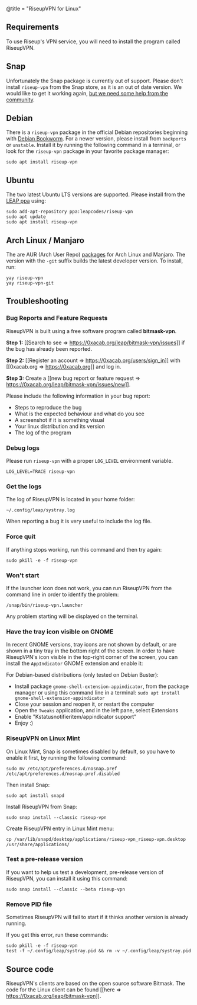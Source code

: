 @title = "RiseupVPN for Linux"

## Requirements

To use Riseup's VPN service, you will need to install the program called RiseupVPN. 

## Snap

Unfortunately the Snap package is currently out of support. Please don't install `riseup-vpn` from the Snap store, as it is an out of date version. We would like to get it working again, [but we need some help from the community](https://0xacab.org/leap/bitmask-vpn/-/issues/848#note_1205365).

## Debian

There is a `riseup-vpn` package in the official Debian repositories beginning with [Debian Bookworm](https://packages.debian.org/bookworm/riseup-vpn). For a newer version, please install from `backports` or `unstable`. Install it by running the following command in a terminal, or look for the `riseup-vpn` package in your favorite package manager:

    sudo apt install riseup-vpn

## Ubuntu

The two latest Ubuntu LTS versions are supported. Please install from the [LEAP ppa](https://launchpad.net/~leapcodes/+archive/ubuntu/riseup-vpn) using:

``` 
sudo add-apt-repository ppa:leapcodes/riseup-vpn
sudo apt update
sudo apt install riseup-vpn
```

## Arch Linux / Manjaro

The are AUR (Arch User Repo) [packages](https://aur.archlinux.org/packages?O=0&SeB=nd&K=riseup-vpn) for Arch Linux and Manjaro. The version with the `-git` suffix builds the latest developer version. To install, run:

```
yay riseup-vpn
yay riseup-vpn-git
```

## Troubleshooting

### Bug Reports and Feature Requests

RiseupVPN is built using a free software program called <b>bitmask-vpn</b>.

**Step 1:** [[Search to see => https://0xacab.org/leap/bitmask-vpn/issues]] if the bug has already been reported.

**Step 2:** [[Register an account => https://0xacab.org/users/sign_in]] with [[0xacab.org => https://0xacab.org]] and log in.

**Step 3:** Create a [[new bug report or feature request => https://0xacab.org/leap/bitmask-vpn/issues/new]].

Please include the following information in your bug report:

* Steps to reproduce the bug
* What is the expected behaviour and what do you see
* A screenshot if it is something visual
* Your linux distribution and its version
* The log of the program

### Debug logs

Please run `riseup-vpn` with a proper `LOG_LEVEL` environment variable.

```
LOG_LEVEL=TRACE riseup-vpn
```

### Get the logs

The log of RiseupVPN is located in your home folder:

```
~/.config/leap/systray.log
```

When reporting a bug it is very useful to include the log file.

### Force quit

If anything stops working, run this command and then try again:

```
sudo pkill -e -f riseup-vpn
```

### Won't start

If the launcher icon does not work, you can run RiseupVPN from the command line in order to identify the problem:

```
/snap/bin/riseup-vpn.launcher
```

Any problem starting will be displayed on the terminal.

### Have the tray icon visible on GNOME

In recent GNOME versions, tray icons are not shown by default, or are shown in a tiny tray in the bottom right of
the screen. In order to have RiseupVPN's icon visible in the top-right corner of the screen, you can install the `AppIndicator`
GNOME extension and enable it:

For Debian-based distributions (only tested on Debian Buster):
* Install package `gnome-shell-extension-appindicator`, from the package manager or using this command line in a terminal: `sudo apt install gnome-shell-extension-appindicator`
* Close your session and reopen it, or restart the computer
* Open the `Tweaks` application, and in the left pane, select Extensions
* Enable "Kstatusnotifieritem/appindicator support"
* Enjoy :)

### RiseupVPN on Linux Mint

On Linux Mint, Snap is sometimes disabled by default, so you have to enable it first, by running the following command:

```
sudo mv /etc/apt/preferences.d/nosnap.pref /etc/apt/preferences.d/nosnap.pref.disabled
```

Then install Snap:

```
sudo apt install snapd
```

Install RiseupVPN from Snap:

```
sudo snap install --classic riseup-vpn
```

Create RiseupVPN entry in Linux Mint menu:

```
cp /var/lib/snapd/desktop/applications/riseup-vpn_riseup-vpn.desktop /usr/share/applications/
```


### Test a pre-release version

If you want to help us test a development, pre-release version of RiseupVPN, you can install it using this command:

```
sudo snap install --classic --beta riseup-vpn
```

### Remove PID file

Sometimes RiseupVPN will fail to start if it thinks another version is already running.

If you get this error, run these commands:

```
sudo pkill -e -f riseup-vpn
test -f ~/.config/leap/systray.pid && rm -v ~/.config/leap/systray.pid
```

## Source code
RiseupVPN's clients are based on the open source software Bitmask. The code for the Linux client can be found [[here => https://0xacab.org/leap/bitmask-vpn]].
